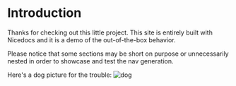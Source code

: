 # Introduction

Thanks for checking out this little project. This site is entirely built with Nicedocs and it is a demo of the out-of-the-box behavior.

Please notice that some sections may be short on purpose or unnecessarily nested in order to showcase and test the nav generation.

Here's a dog picture for the trouble:
![dog]()
